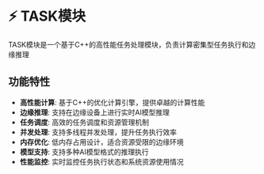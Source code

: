 # ⚡ TASK模块

TASK模块是一个基于C++的高性能任务处理模块，负责计算密集型任务执行和边缘推理

## 功能特性

- **高性能计算**: 基于C++的优化计算引擎，提供卓越的计算性能
- **边缘推理**: 支持在边缘设备上进行实时AI模型推理
- **任务调度**: 高效的任务调度和资源管理机制
- **并发处理**: 支持多线程并发处理，提升任务执行效率
- **内存优化**: 低内存占用设计，适合资源受限的边缘环境
- **模型支持**: 支持多种AI模型格式的推理执行
- **性能监控**: 实时监控任务执行状态和系统资源使用情况
